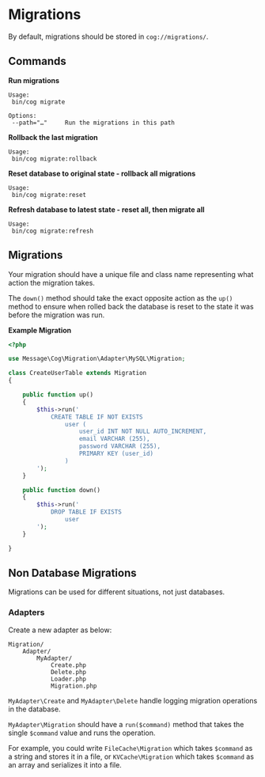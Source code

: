 # Migrations

By default, migrations should be stored in `cog://migrations/`.


## Commands

<!--
**Make a new migration class**

```
Usage:
 bin/cog migrate:make create_foo_table

Options:
 --create		Create a table
 --update		Update a table
```
-->

**Run migrations**

```
Usage:
 bin/cog migrate

Options:
 --path="…"		Run the migrations in this path
```

**Rollback the last migration**

```
Usage:
 bin/cog migrate:rollback
```

**Reset database to original state - rollback all migrations**

```
Usage:
 bin/cog migrate:reset
```

**Refresh database to latest state - reset all, then migrate all**

```
Usage:
 bin/cog migrate:refresh
```



## Migrations

Your migration should have a unique file and class name representing what action the migration takes.

The `down()` method should take the exact opposite action as the `up()` method to ensure when rolled back the database is reset to the state it was before the migration was run.

**Example Migration**

```php
<?php

use Message\Cog\Migration\Adapter\MySQL\Migration;

class CreateUserTable extends Migration
{

	public function up()
	{
		$this->run('
			CREATE TABLE IF NOT EXISTS
				user (
					user_id INT NOT NULL AUTO_INCREMENT,
					email VARCHAR (255),
					password VARCHAR (255),
					PRIMARY KEY (user_id)
				)
		');
	}

	public function down()
	{
		$this->run('
			DROP TABLE IF EXISTS
				user
		');
	}

}
```

<!--
When you run the `migrate:make` command one of the follow stub classes will be created in `/migrations/###_foo.php` with a timestamp prefix for uniqueness.


**Blank**

`bin/cog migrate:make foo`


```
class ###Foo extends Migration {

	public function up()
	{
		$this->run('');
	}
	
	public function down()
	{
		$this->run('');
	}
	
}
```

**Create**

`bin/cog migrate:make create_foo_table --create`

```
class ###CreateFooTable extends Migration {

	public function up()
	{
		$this->run('
			CREATE TABLE foo (
				id INT(11),
				PRIMARY KEY (id)
			)
		');
		
	}
	
	public function down()
	{
		$this->run('DROP TABLE foo');
	}

}
```

**Update**

`bin/cog migrate:make update_foo_table --update`

```
class ###UpdateFooTable extends Migration {
	
	public function up()
	{
		$this->run('
			ALTER TABLE foo
		');
	}
	
	public function down()
	{
		$this->run('
			ALTER TABLE foo
		');
	}
	
}
```
-->


## Non Database Migrations

Migrations can be used for different situations, not just databases.


### Adapters

Create a new adapter as below:

```
Migration/
	Adapter/
		MyAdapter/
			Create.php
			Delete.php
			Loader.php
			Migration.php

```

`MyAdapter\Create` and `MyAdapter\Delete` handle logging migration operations in the database.

`MyAdapter\Migration` should have a `run($command)` method that takes the single `$command` value and runs the operation.

For example, you could write `FileCache\Migration` which takes `$command` as a string and stores it in a file, or `KVCache\Migration` which takes `$command` as an array and serializes it into a file.